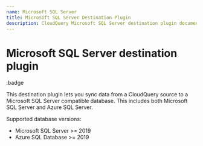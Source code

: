 ```yaml
---
name: Microsoft SQL Server
title: Microsoft SQL Server Destination Plugin
description: CloudQuery Microsoft SQL Server destination plugin documentation
---
```

# Microsoft SQL Server destination plugin

:badge

This destination plugin lets you sync data from a CloudQuery source to a Microsoft SQL Server compatible database.
This includes both Microsoft SQL Server and Azure SQL Server.

Supported database versions:

- Microsoft SQL Server >= 2019
- Azure SQL Database >= 2019
